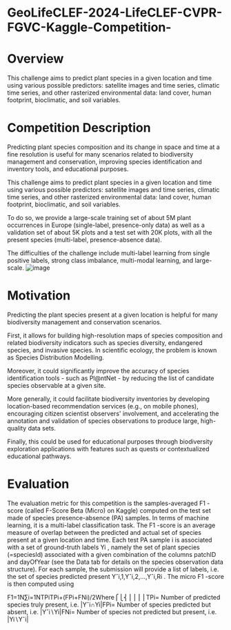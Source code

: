 # GeoLifeCLEF-2024-LifeCLEF-CVPR-FGVC-Kaggle-Competition-
# Overview
This challenge aims to predict plant species in a given location and time using various possible predictors: satellite images and time series, climatic time series, and other rasterized environmental data: land cover, human footprint, bioclimatic, and soil variables.
# Competition Description
Predicting plant species composition and its change in space and time at a fine resolution is useful for many scenarios related to biodiversity management and conservation, improving species identification and inventory tools, and educational purposes.

This challenge aims to predict plant species in a given location and time using various possible predictors: satellite images and time series, climatic time series, and other rasterized environmental data: land cover, human footprint, bioclimatic, and soil variables.

To do so, we provide a large-scale training set of about 5M plant occurrences in Europe (single-label, presence-only data) as well as a validation set of about 5K plots and a test set with 20K plots, with all the present species (multi-label, presence-absence data).

The difficulties of the challenge include multi-label learning from single positive labels, strong class imbalance, multi-modal learning, and large-scale.
![image](https://github.com/RaffiSatamyan/GeoLifeCLEF-2024-LifeCLEF-CVPR-FGVC-Kaggle-Competition-/assets/73477594/34e7f8ea-b8e7-476b-9294-4b963b4ba563)
# Motivation

Predicting the plant species present at a given location is helpful for many biodiversity management and conservation scenarios.

First, it allows for building high-resolution maps of species composition and related biodiversity indicators such as species diversity, endangered species, and invasive species. In scientific ecology, the problem is known as Species Distribution Modelling.

Moreover, it could significantly improve the accuracy of species identification tools - such as Pl@ntNet - by reducing the list of candidate species observable at a given site.

More generally, it could facilitate biodiversity inventories by developing location-based recommendation services (e.g., on mobile phones), encouraging citizen scientist observers' involvement, and accelerating the annotation and validation of species observations to produce large, high-quality data sets.

Finally, this could be used for educational purposes through biodiversity exploration applications with features such as quests or contextualized educational pathways.

# Evaluation

The evaluation metric for this competition is the samples-averaged F1
-score (called F-Score Beta (Micro) on Kaggle) computed on the test set made of species presence-absence (PA) samples. In terms of machine learning, it is a multi-label classification task. The F1
-score is an average measure of overlap between the predicted and actual set of species present at a given location and time.
Each test PA sample i
 is associated with a set of ground-truth labels Yi
, namely the set of plant species (=speciesId) associated with a given combination of the columns patchID and dayOfYear (see the Data tab for details on the species observation data structure).
For each sample, the submission will provide a list of labels, i.e. the set of species predicted present Yˆi,1,Yˆi,2,…,Yˆi,Ri
.
The micro F1
-score is then computed using

F1=1N∑i=1NTPiTPi+(FPi+FNi)/2Where⎧⎩⎨⎪⎪⎪⎪TPi= Number of predicted species truly present, i.e. |Yˆi∩Yi|FPi= Number of species predicted but absent, i.e. |Yˆi∖Yi|FNi= Number of species not predicted but present, i.e. |Yi∖Yˆi|


